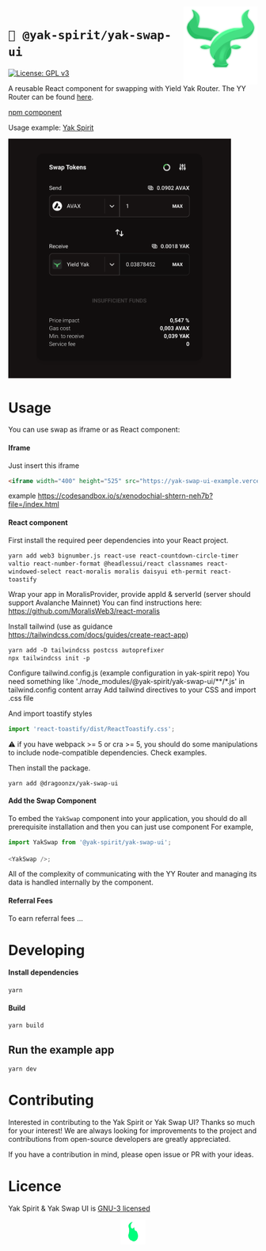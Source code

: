 <img src="./src/assets/images/yak-spirit/yak-favicon.png" width="150" align="right" alt="" />

# `🐃 @yak-spirit/yak-swap-ui`

[![License: GPL v3](https://img.shields.io/badge/License-GPLv3-blue.svg)](https://www.gnu.org/licenses/gpl-3.0)

A reusable React component for swapping with Yield Yak Router. The YY Router can be
found [here](https://github.com/yieldyak/yak-aggregator).

[npm component](https://www.npmjs.com/package/@yak-spirit/yak-swap-ui)

Usage example:
[Yak Spirit](https://github.com/dragoonzx/yak-spirit)

<img src="./src/assets/images/yak-spirit/screenshot.png" width="450" alt="" />

# Usage

You can use swap as iframe or as React component:

#### Iframe

Just insert this iframe

```html
<iframe width="400" height="525" src="https://yak-swap-ui-example.vercel.app/"></iframe>
```

example https://codesandbox.io/s/xenodochial-shtern-neh7b?file=/index.html

#### React component

First install the required peer dependencies into your React project.

```
yarn add web3 bignumber.js react-use react-countdown-circle-timer valtio react-number-format @headlessui/react classnames react-windowed-select react-moralis moralis daisyui eth-permit react-toastify
```

Wrap your app in MoralisProvider, provide appId & serverId (server should support Avalanche Mainnet)
You can find instructions here: https://github.com/MoralisWeb3/react-moralis

Install tailwind (use as guidance https://tailwindcss.com/docs/guides/create-react-app)

```
yarn add -D tailwindcss postcss autoprefixer
npx tailwindcss init -p
```

Configure tailwind.config.js (example configuration in yak-spirit repo)
You need something like './node_modules/@yak-spirit/yak-swap-ui/\*\*/\*.js' in tailwind.config content array
Add tailwind directives to your CSS and import .css file

And import toastify styles

```javascript
import 'react-toastify/dist/ReactToastify.css';
```

⚠️ if you have webpack >= 5 or cra >= 5, you should do some manipulations to include node-compatible dependencies. Check examples.

Then install the package.

```
yarn add @dragoonzx/yak-swap-ui
```

#### Add the Swap Component

To embed the `YakSwap` component into your application,
you should do all prerequisite installation
and then you can just use component
For example,

```javascript
import YakSwap from '@yak-spirit/yak-swap-ui';

<YakSwap />;
```

All of the complexity of communicating with the YY Router and managing
its data is handled internally by the component.

#### Referral Fees

To earn referral fees ...

# Developing

#### Install dependencies

```
yarn
```

#### Build

```
yarn build
```

## Run the example app

```
yarn dev
```

# Contributing

Interested in contributing to the Yak Spirit or Yak Swap UI? Thanks so much for your interest! We are always looking for improvements to the project and contributions from open-source developers are greatly appreciated.

If you have a contribution in mind, please open issue or PR with your ideas.

# Licence

Yak Spirit & Yak Swap UI is [GNU-3 licensed](https://github.com/dragoonzx/yak-spirit/blob/main/LICENSE)

<p align="center">
  <img src="./src/assets/gif/loading-unscreen.gif" alt="" width="50">
</p>
